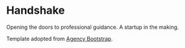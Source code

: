 Handshake
====================

Opening the doors to professional guidance. A startup in the making.

Template adopted from [Agency Bootstrap](http://startbootstrap.com/templates/agency/).